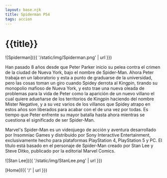 ```yaml
---
layout: base.njk
title: Spiderman PS4
tags: accion
---
```


# {{title}}

![Spiderman]({{ '/static/img/Spiderman.png' | url }})

Han pasado 8 años desde que Peter Parker inicio su pelea contra el crimen de la ciudad de Nueva York, bajo el nombre de Spider-Man. Ahora Peter trabaja en un laboratorio y esta a punto de graduarse de la universidad, pero las cosas toman un giro cuando Spidey derrota al Kingpin, tirando su monopolio mafioso de Nueva York, y esto trae una nueva oleada de problemas para la vida de Peter como la aparición de un nuevo villano el cual quiere adueñarse de los territorios de Kingpin haciendo del nombre Mister Negative, y a su vez varios de los villanos que Spidey atrapo en estos años son liberados para acabar con el de una vez por todas. Es tiempo que Peter enfrente su mayor batalla hasta ahora mientras se cuestiona el significado de ser Spider-Man.

Marvel's Spider-Man es un videojuego de acción y aventura desarrollado por Insomniac Games y distribuido por Sony Interactive Entertainment, exclusivamente hecho para plataformas PlayStation 4, PlayStation 5 y PC. El título está basado en el personaje de Spider-Man creado por Stan Lee y Steve Ditko, publicado por la editorial Marvel Comics.

![Stan Lee]({{ '/static/img/StanLee.png' | url }})

[Home]({{ '/' | url }})
